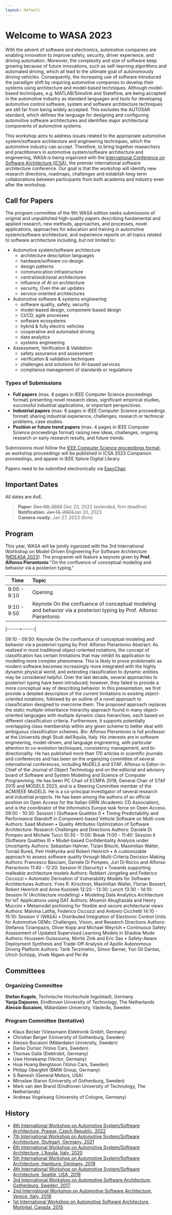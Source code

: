 ```yaml
---
layout: default
---
```


# Welcome to WASA 2023

With the advent of software and electronics, automotive companies are enabling innovation to improve safety, security, driver experience, and driving automation. Moreover, the complexity and size of software keep growing because of future innovations, such as self-learning algorithms and automated driving, which all lead to the ultimate goal of autonomously driving vehicles. Consequently, the increasing use of software introduced the paradigm shift by requiring automotive companies to develop their systems using architecture and model-based techniques. Although model-based techniques, e.g. MATLAB/Simulink and Stateflow, are being accepted in the automotive industry as standard languages and tools for developing automotive control software, system and software architecture techniques are still far from being widely accepted. This excludes the AUTOSAR standard, which defines the language for designing and configuring automotive software architectures and identifies major architectural components of automotive systems. 

This workshop aims to address issues related to the appropriate automotive system/software architecture and engineering techniques, which the automotive industry can accept. Therefore, to bring together researchers and practitioners in automotive system/software architecture and engineering, WASA is being organized with the [International Conference on Software Architecture (ICSA)](https://icsa-conferences.org/2023/), the premier international software architecture conference. Our goal is that the workshop will identify new research directions, roadmaps, challenges and establish long-term collaborations between participants from both academia and industry even after the workshop.

## Call for Papers
The program committee of the 9th WASA edition seeks submissions of original and unpublished high-quality papers describing fundamental and applied research, new methods, approaches, and processes, novel applications, approaches for education and training in automotive system/software architecture, and experience reports on all topics related to software architecture including, but not limited to:

- Automotive system/software architecture
  - architecture description languages
  - hardware/software co-design
  - design patterns
  - communication infrastructure
  - centralized/zonal architectures
  - influence of AI on architecture
  - security, Over-the-air updates
  - service-oriented architectures
- Automotive software & systems engineering:
  - software quality, safety, security
  - model-based design, component-based design
  - CI/CD, agile processes
  - software ecosystems
  - hybrid & fully electric vehicles
  - cooperative and automated driving
  - data analytics
  - systems engineering
- Assessment, Verification & Validation:
  - safety assurance and assessment
  - verification & validation techniques
  - challenges and solutions for AI-based services
  - compliance management of standards or regulations

### Types of Submissions

- **Full papers** (max. 8 pages in IEEE Computer Science proceedings format) presenting novel research ideas, significant empirical studies, successful industrial applications, or important perspectives.
- **Industrial papers** (max. 6 pages in IEEE Computer Science proceedings format) sharing industrial experience, challenges, research or technical problems, case studies.
- **Position or future trend papers** (max. 4 pages in IEEE Computer Science proceedings format) raising new ideas, challenges, ongoing research or early research results, and future trends.

Submissions must follow the [IEEE Computer Science proceedings format](https://www.ieee.org/conferences/publishing/templates.html), as workshop proceedings will be published in ICSA 2023 Companion proceedings, and appear in IEEE Xplore Digital Library.

Papers need to be submitted electronically via [EasyChair](https://easychair.org/conferences/?conf=wasa23).


## Important Dates
All dates are AoE.

> **Paper:** ~~Dec 09, 2022~~ Dec 23, 2022 (extended, firm deadline)\
> **Notification:**  ~~Jan 13, 2023~~Jan 20, 2023\
> **Camera-ready:**  Jan 27, 2023 (firm) 

## Program
This year, WASA will be jointly irganized with the 3rd International Wolrkshop on Model-Driven Engineering For Software Architecture ([MDE4SA 2023](https://mde4sa.github.io)). The programm will feature a keynote given by **Prof. Alfonso Pierantonio** "On the confluence of conceptual modeling and behavior via a posteriori typing."

| Time       | Topic |
|----------- |:------|
|9:00 - 9:10 | Opening|
|9:10 - 9:50 | Keynote On the confluence of conceptual modeling and behavior via a posteriori typing by Prof. Alfonso Pierantonio|

|------+------|


09:10 - 09:50: Keynote On the confluence of conceptual modeling and behavior via a posteriori typing by Prof. Alfonso Pierantonio
Abstract: As realized in most traditional object-oriented notations, the concept of classification has certain limitations that may inhibit its application to modeling more complex phenomena. This is likely to prove problematic as modern software becomes increasingly more integrated with the highly dynamic physical world, and extending classification to dynamic entities may be considered helpful. Over the last decade, several approaches to posteriori typing have been introduced; however, they failed to provide a more conceptual way of describing behavior. In this presentation, we first provide a detailed description of the current limitations in existing object-oriented notations, followed by an outline of a novel approach to classification designed to overcome them. The proposed approach replaces the static multiple-inheritance hierarchy approach found in many object-oriented languages with multiple dynamic class hierarchies, each based on different classification criteria. Furthermore, it supports potentially overlapping class membership within any given scheme to better deal with ambiguous classification schemes. 
Bio: Alfonso Pierantonio is full professor at the Università degli Studi dell’Aquila, Italy. His interests are in software engineering, model-driven, and language engineering, with particular attention to co-evolution techniques, consistency management, and bi-directionality. He has published more than 170 articles in scientific journals and conferences and has been on the organizing committee of several international conferences, including MoDELS and STAF. Alfonso is Editor-in-Chief of the Journal of Object Technology and on the editorial and advisory board of Software and System Modeling and Science of Computer Programming. He has been PC Chair of ECMFA 2018, General Chair of STAF 2015 and MODELS 2023, and is a Steering Committee member of the ACM/IEEE MoDELS. He is a co-principal investigator of several research and industrial projects. He has been among the authors of an official position on Open Access for the Italian GRIN (Academic CD Association), and is the coordinator of the Informatics Europe task force on Open Access.
09:50 - 10:30: Session I (Software Qualities I)
• Timing Predictability and Performance Standoff in Component-based Vehicle Software on Multi-core 
Authors: Saad Mubeen
• Quality Attributes Optimization of Software Architecture: Research Challenges and Directions 
Authors: Daniele Di Pompeo and Michele Tucci
10:30 - 11:00: Break
11:00 - 11:40: Session II (Software Qualities II)
• Model-based Confidentiality Analysis under Uncertainty 
Authors: Sebastian Hahner, Tizian Bitschi, Maximilian Walter, Tomáš Bureš, Petr Hnětynka and Robert Heinrich
• A customizable approach to assess software quality through Multi-Criteria Decision Making 
Authors: Francesco Basciani, Daniele Di Pompeo, Juri Di Rocco and Alfonso Pierantonio
11:40 - 12:20: Session III (Security)
• Towards supporting malleable architecture models 
Authors: Robbert Jongeling and Federico Ciccozzi
• Automatic Derivation of Vulnerability Models for Software Architectures 
Authors: Yves R. Kirschner, Maximilian Walter, Florian Bossert, Robert Heinrich and Anne Koziolek
12:20 - 13:30: Lunch
13:30 - 14:10: Session IV (Architecture modelling)
• Modeling Data Analytics Architecture for IoT Applications using DAT 
Authors: Moamin Abughazala and Henry Muccini
• Metamodel portioning for flexible and secure architectural views 
Authors: Malvina Latifaj, Federico Ciccozzi and Antonio Cicchetti
14:10 - 15:10: Session V (WASA)
• Distributed Integration of Electronic Control Units for Automotive OEMs: Challenges, Vision, and Research Directions 
Authors: Stefanos Tziampazis, Oliver Kopp and Michael Weyrich
• Continuous Safety Assessment of Updated Supervised Learning Models in Shadow Mode 
Authors: Houssem Guissouma, Moritz Zink and Eric Sax
• Safety-Aware Deployment Synthesis and Trade-Off Analysis of Apollo Autonomous Driving Platform 
Authors: Tarik Terzimehic, Simon Barner, Yuri Gil Dantas, Ulrich Schöpp, Vivek Nigam and Pei Ke


## Committees

### Organizing Committee
**Stefan Kugele**, Technische Hochschule Ingolstadt, Germany\
**Yanja Dajsuren**, Eindhoven University of Technology, The Netherlands\
**Alessio Bucaioni**, Mälardalen University, Västerås, Sweden


### Program Committee (tentative)

- Klaus Becker (Viessmann Elektronik GmbH, Germany)
- Christian Berger (University of Gothenburg, Sweden)
- Alessio Bucaioni (Mälardalen University, Sweden)
- Darko Durisic (Volvo Cars, Sweden)
- Thomas Galla (Elektrobit, Germany)
- Uwe Honekamp (Vector, Germany)
- Hoai Hoang Bengtsson (Volvo Cars, Sweden)
- Philipp Obergfell (BMW Group, Germany)
- S Ramesh (General Motors, USA)
- Miroslaw Staron (University of Gothenburg, Sweden)
- Mark van den Brand (Eindhoven University of Technology, The Netherlands)
- Andreas Vogelsang (University of Cologne, Germany)


## History

- [8th International Workshop on Automotive System/Software Architecture, Prague, Czech Republic, 2022](https://www.win.tue.nl/wasa2022/)
- [7th International Workshop on Automotive System/Software Architecture, Stuttgart, Germany, 2021](https://www.win.tue.nl/wasa2021/)
- [6th International Workshop on Automotive System/Software Architecture, L’Aquila, Italy, 2020](https://www.win.tue.nl/wasa2020/)
- [5th International Workshop on Automotive System/Software Architecture, Hamburg, Germany, 2019](https://www.win.tue.nl/wasa2019/)
- [4th International Workshop on Automotive System/Software Architecture, Seattle, USA, 2018](https://www.win.tue.nl/wasa2018/)
- [3rd International Workshop on Automotive Software Architecture, Gothenburg, Sweden, 2017](https://www.win.tue.nl/wasa2017/)
- [2nd International Workshop on Automotive Software Architecture, Venice, Italy, 2016](https://www.win.tue.nl/wasa2016/)
- [1st International Workshop on Automotive Software Architecture, Montréal, Canada, 2015](https://www.win.tue.nl/wasa2015/)
